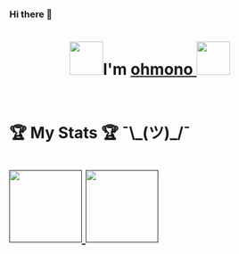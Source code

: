 ### Hi there 👋

<!--
**ohmono/ohmono** is a ✨ _special_ ✨ repository because its `README.md` (this file) appears on your GitHub profile.

Here are some ideas to get you started:

- 🔭 I’m currently working on ...
- 🌱 I’m currently learning ...
- 👯 I’m looking to collaborate on ...
- 🤔 I’m looking for help with ...
- 💬 Ask me about ...
- 📫 How to reach me: ...
- 😄 Pronouns: ...
- ⚡ Fun fact: ...
-->
<h1 align="center"><img src="https://github.githubassets.com/images/mona-whisper.gif" width="60px"/>I'm <a href="https://github.com/ohmono">ohmono <a><img src="https://c.tenor.com/BT6SV4XT52AAAAAM/me-it.gif" width="60px"/></h1>
<Br>


<h1> 🏆 My Stats 🏆 ¯\_(ツ)_/¯</h1>
<!--
![trophy](https://hacked-github-stat-trophies.flyn-nick.vercel.app/?username=ohmono&theme=gruvbox&rank=B,AA,A,SECRET)
-->
<h1>
    <a href="">    
        <img align="" height='130px' src="https://github-readme-stats.vercel.app/api?username=ohmono&show_icons=true&include_all_commits=true&line_height=21&theme=ayu-mirage" />
        <img align="" height='130px' src="https://github-readme-stats.vercel.app/api/top-langs/?username=ohmono&layout=compact&theme=ayu-mirage" />
    </a>
</h1>
